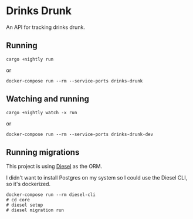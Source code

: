 # Drinks Drunk

An API for tracking drinks drunk.

## Running

```
cargo +nightly run
```

or

```
docker-compose run --rm --service-ports drinks-drunk
```

## Watching and running

```
cargo +nightly watch -x run
```

or

```
docker-compose run --rm --service-ports drinks-drunk-dev
```

## Running migrations

This project is using [Diesel](http://diesel.rs/) as the ORM.

I didn't want to install Postgres on my system so I could use the Diesel CLI, so it's dockerized.

```
docker-compose run --rm diesel-cli
# cd core
# diesel setup
# diesel migration run
```
